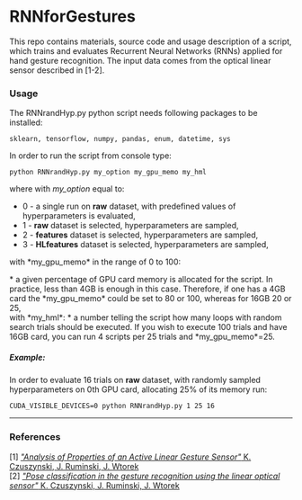# RNNforGestures
This repo contains materials, source code and usage description of a script, which trains and evaluates Recurrent Neural Networks (RNNs) applied for hand gesture recognition. The input data comes from the optical linear sensor described in [1-2].

### Usage
The RNNrandHyp.py python script needs following packages to be installed:
```
sklearn, tensorflow, numpy, pandas, enum, datetime, sys
```

In order to run the script from console type:
```
python RNNrandHyp.py my_option my_gpu_memo my_hml
```
where with *my_option* equal to:
 * 0 - a single run on **raw** dataset, with predefined values of hyperparameters is evaluated,
 * 1 - **raw** dataset is selected, hyperparameters are sampled,
 * 2 - **features** dataset is selected, hyperparameters are sampled,
 * 3 - **HLfeatures** dataset is selected, hyperparameters are sampled, <br />
<p align="left">with *my_gpu_memo* in the range of 0 to 100:</p>
 * a given percentage of GPU card memory is allocated for the script. In practice, less than 4GB is enough in this case. Therefore, if one has a 4GB card the *my_gpu_memo* could be set to 80 or 100, whereas for 16GB 20 or 25, <br />
with *my_hml*:  
 * a number telling the script how many loops with random search trials should be executed. If you wish to execute 100 trials and have 16GB card, you can run 4 scripts per 25 trials and *my_gpu_memo*=25.


##### Example:
In order to evaluate 16 trials on **raw** dataset, with randomly sampled hyperparameters on 0th GPU card, allocating 25% of its memory run:
```
CUDA_VISIBLE_DEVICES=0 python RNNrandHyp.py 1 25 16
```

---
### References
[1] [*"Analysis of Properties of an Active Linear Gesture Sensor"* K. Czuszynski, J. Ruminski, J. Wtorek](https://www.degruyter.com/downloadpdf/j/mms.2017.24.issue-4/mms-2017-0052/mms-2017-0052.pdf)  
[2] [*"Pose classification in the gesture recognition using the linear optical sensor"* K. Czuszynski, J. Ruminski, J. Wtorek](http://ieeexplore.ieee.org/document/8004989/)  
